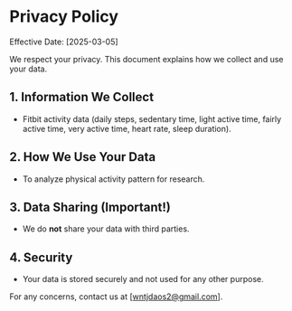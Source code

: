 # Privacy Policy

Effective Date: [2025-03-05]

We respect your privacy. This document explains how we collect and use your data.

## 1. Information We Collect
- Fitbit activity data (daily steps, sedentary time, light active time, fairly active time, very active time, heart rate, sleep duration).

## 2. How We Use Your Data
- To analyze physical activity pattern for research.

## 3. Data Sharing (Important!)
- We do **not** share your data with third parties.

## 4. Security
- Your data is stored securely and not used for any other purpose.

For any concerns, contact us at [wntjdaos2@gmail.com].
